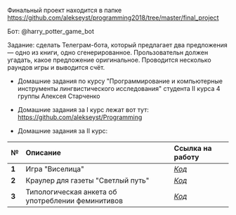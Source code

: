 Финальный проект находится в папке https://github.com/alekseyst/programming2018/tree/master/final_project

Бот: @harry_potter_game_bot

Задание: сделать Телеграм-бота, который предлагает два предложения — одно из книги, одно сгенерированное. Прользовательн должен угадать, какое предложение оригинальное. Проводится несколько раундов игры и выводится счёт.

* Домашние задания по курсу \"Программирование и компьютерные инструменты лингвистического исследования\" студента II курса 4 группы Алексея Старченко

* Домашние задания за I курс лежат вот тут: https://github.com/alekseyst/Programming

* Домашние задания за II курс:

|  №      | Описание    | Ссылка на работу |
| :------------- |:-------------| :-----|
| **1**    | Игра \"Виселица\" | [*Код*](https://www.github.com) |
| **2**    | Краулер для газеты \"Светлый путь\" | [*Код*](https://www.github.com) |
| **3**    | Типологическая анкета об употреблении феминитивов| [*Код*](https://www.github.com) |
